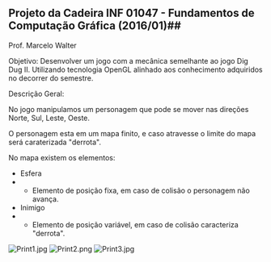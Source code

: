 ## **Projeto da Cadeira INF 01047 - Fundamentos de Computação Gráfica (2016/01)**##
Prof. Marcelo Walter

Objetivo:
Desenvolver um jogo com a mecânica semelhante ao jogo Dig Dug II.
Utilizando tecnologia OpenGL alinhado aos conhecimento adquiridos no decorrer do semestre.



Descrição Geral:

No jogo manipulamos um personagem que pode se mover nas direções Norte, Sul, Leste, Oeste.

O personagem esta em um mapa finito, e caso atravesse o limite do mapa será caraterizada "derrota".

No mapa existem os elementos: 

* Esfera
* *  Elemento de posição fixa, em caso de colisão o personagem não avança.
* Inimigo
* *  Elemento de posição variável, em caso de colisão caracteriza "derrota".





![Print1.jpg](https://bitbucket.org/repo/RLxz7d/images/2667821189-Print1.jpg)
![Print2.png](https://bitbucket.org/repo/RLxz7d/images/642582165-Print2.png)
![Print3.jpg](https://bitbucket.org/repo/RLxz7d/images/3466234394-Print3.jpg)